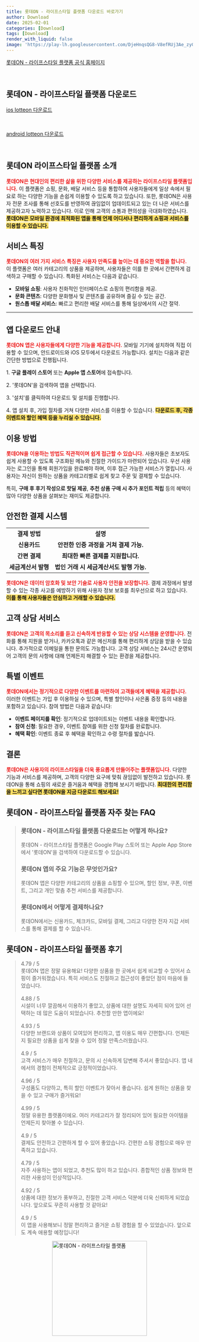 ```yaml
---
title: 롯데ON - 라이프스타일 플랫폼 다운로드 바로가기
author: Download
date: 2025-02-01
categories: [Download]
tags: [Download]
render_with_liquid: false
image: 'https://play-lh.googleusercontent.com/DjeHnqsQG8-V8efRUj3Ae_zyGwpdxKCTizmm9H6Ryl2orJRgsCormIcpNFrXzRlDBow=s256-rw'
---
```

<p><a class='click-button' title='롯데ON - 라이프스타일 플랫폼' href='https://on.lotteon.com/5zh4jt' rel='nofollow'>롯데ON - 라이프스타일 플랫폼 공식 홈페이지</a></p><br>
<h2 id='롯데ON - 라이프스타일 플랫폼_다운로드'>롯데ON - 라이프스타일 플랫폼 다운로드</h2>
<p><a class="click-button ios" title="lotteon 다운로드" href="https://apps.apple.com/kr/app/%EB%A1%AF%EB%8D%B0on/id376622474" rel="nofollow">ios lotteon 다운로드</a></p><br>
<p><a class="click-button android" title="lotteon 다운로드" href="https://play.google.comhttps://play.google.com/store/apps/details?id=com.lotte" rel="nofollow">android lotteon 다운로드</a></p><br>


<h2 id='롯데ON_라이프스타일_플랫폼_소개'>롯데ON 라이프스타일 플랫폼 소개</h2>

<p><b><span style="color: #ee2323;">롯데ON은 현대인의 편리한 삶을 위한 다양한 서비스를 제공하는 라이프스타일 플랫폼입니다.</span></b> 이 플랫폼은 쇼핑, 문화, 배달 서비스 등을 통합하여 사용자들에게 일상 속에서 필요로 하는 다양한 기능을 손쉽게 이용할 수 있도록 하고 있습니다. 또한, 롯데ON은 사용자 전문 조사를 통해 선호도를 반영하여 끊임없이 업데이트되고 있는 더 나은 서비스를 제공하고자 노력하고 있습니다. 이로 인해 고객의 소통과 편의성을 극대화하였습니다. <b><span style="background-color: #ffe066;">롯데ON은 모바일 환경에 최적화된 앱을 통해 언제 어디서나 편리하게 쇼핑과 서비스를 이용할 수 있습니다.</span></b></p>

<h2 id='서비스_특징'>서비스 특징</h2>

<p><b><span style="color: #ee2323;">롯데ON의 여러 가지 서비스 특징은 사용자 만족도를 높이는 데 중요한 역할을 합니다.</span></b> 이 플랫폼은 여러 카테고리의 상품을 제공하며, 사용자들은 이를 한 곳에서 간편하게 검색하고 구매할 수 있습니다. 특화된 서비스는 다음과 같습니다.</p>

<ul>
    <li><b>모바일 쇼핑</b>: 사용자 친화적인 인터페이스로 쇼핑의 편리함을 제공.</li>
    <li><b>문화 콘텐츠</b>: 다양한 문화행사 및 콘텐츠를 공유하며 즐길 수 있는 공간.</li>
    <li><b>원스톱 배달 서비스</b>: 빠르고 편리한 배달 서비스를 통해 일상에서의 시간 절약.</li>
</ul>

<hr />

<h2 id='앱_다운로드_안내'>앱 다운로드 안내</h2>

<p><b><span style="color: #ee2323;">롯데ON 앱은 사용자들에게 다양한 기능을 제공합니다.</span></b> 모바일 기기에 설치하여 직접 이용할 수 있으며, 안드로이드와 iOS 모두에서 다운로드 가능합니다. 설치는 다음과 같은 간단한 방법으로 진행됩니다.</p>

<p>1. <b>구글 플레이 스토어</b> 또는 <b>Apple 앱 스토어</b>에 접속합니다.</p>

<p>2. '롯데ON'을 검색하여 앱을 선택합니다.</p>

<p>3. '설치'를 클릭하여 다운로드 및 설치를 진행합니다.</p>

<p>4. 앱 설치 후, 가입 절차를 거쳐 다양한 서비스를 이용할 수 있습니다. <b><span style="background-color: #ffe066;">다운로드 후, 각종 이벤트와 할인 혜택 등을 누리실 수 있습니다.</span></b></p>

<h2 id='이용_방법'>이용 방법</h2>

<p><b><span style="color: #ee2323;">롯데ON을 이용하는 방법도 직관적이며 쉽게 접근할 수 있습니다.</span></b> 사용자들은 초보자도 쉽게 사용할 수 있도록 구조화된 메뉴와 친절한 가이드가 마련되어 있습니다. 우선 사용자는 로그인을 통해 회원가입을 완료해야 하며, 이후 접근 가능한 서비스가 열립니다. 사용자는 자신이 원하는 상품을 카테고리별로 쉽게 찾고 주문 및 결제할 수 있습니다.</p>

<p>특히, <b>구매 후 후기 작성으로 핫딜 제공</b>, <b>추천 상품 구매 시 추가 포인트 적립</b> 등의 혜택이 많아 다양한 상품을 살펴보는 재미도 제공합니다.</p>

<h2 id='안전한_결제_시스템'>안전한 결제 시스템</h2>

<table>
    <tr>
        <td style="text-align: center; height: 17px;"><b>결제 방법</b></td>
        <td style="text-align: center; height: 17px;"><b>설명</b></td>
    </tr>
    <tr>
        <td style="text-align: center; height: 17px;"><b>신용카드</b></td>
        <td style="text-align: center; height: 17px;"><b>안전한 인증 과정을 거쳐 결제 가능.</b></td>
    </tr>
    <tr>
        <td style="text-align: center; height: 17px;"><b>간편 결제</b></td>
        <td style="text-align: center; height: 17px;"><b>최대한 빠른 결제를 지원합니다.</b></td>
    </tr>
    <tr>
        <td style="text-align: center; height: 17px;"><b>세금계산서 발행</b></td>
        <td style="text-align: center; height: 17px;"><b>법인 거래 시 세금계산서도 발행 가능.</b></td>
    </tr>
</table>

<p><b><span style="color: #ee2323;">롯데ON은 데이터 암호화 및 보안 기술로 사용자 안전을 보장합니다.</span></b> 결제 과정에서 발생할 수 있는 각종 사고를 예방하기 위해 사용자 정보 보호를 최우선으로 하고 있습니다. <b><span style="background-color: #ffe066;">이를 통해 사용자들은 안심하고 거래할 수 있습니다.</span></b></p>

<h2 id='고객_상담_서비스'>고객 상담 서비스</h2>

<p><b><span style="color: #ee2323;">롯데ON은 고객의 목소리를 듣고 신속하게 반응할 수 있는 상담 시스템을 운영합니다.</span></b> 전화를 통해 지원을 받거나, 카카오톡과 같은 메신저를 통해 편리하게 상담을 받을 수 있습니다. 추가적으로 이메일을 통한 문의도 가능합니다. 고객 상담 서비스는 24시간 운영되어 고객의 문의 사항에 대해 언제든지 해결할 수 있는 환경을 제공합니다.</p>

<h2 id='특별_이벤트'>특별 이벤트</h2>

<p><b><span style="color: #ee2323;">롯데ON에서는 정기적으로 다양한 이벤트를 마련하여 고객들에게 혜택을 제공합니다.</span></b> 이러한 이벤트는 가입 후 이용하실 수 있으며, 특별 할인이나 사은품 증정 등의 내용을 포함하고 있습니다. 참여 방법은 다음과 같습니다:</p>

<ul>
    <li><b>이벤트 페이지를 확인</b>: 정기적으로 업데이트되는 이벤트 내용을 확인합니다.</li>
    <li><b>참여 신청</b>: 필요한 경우, 이벤트 참여를 위한 신청 절차를 완료합니다.</li>
    <li><b>혜택 확인</b>: 이벤트 종료 후 혜택을 확인하고 수령 절차를 밟습니다.</li>
</ul>

<h2 id='결론'>결론</h2>

<p><b><span style="color: #ee2323;">롯데ON은 사용자의 라이프스타일을 더욱 풍요롭게 만들어주는 플랫폼입니다.</span></b> 다양한 기능과 서비스를 제공하며, 고객의 다양한 요구에 맞춰 끊임없이 발전하고 있습니다. 롯데ON을 통해 쇼핑의 새로운 즐거움과 혜택을 경험해 보시기 바랍니다. <b><span style="background-color: #ffe066;">최대한의 편리함을 느끼고 싶다면 롯데ON을 지금 다운로드 해보세요!</span></b></p>


<h2 id='롯데ON - 라이프스타일 플랫폼_자주_찾는_FAQ'>롯데ON - 라이프스타일 플랫폼 자주 찾는 FAQ</h2>
<div itemscope="" itemtype="https://schema.org/FAQPage"> <blockquote> <div itemscope="" itemprop="mainEntity" itemtype="https://schema.org/Question"> <h3 itemprop="name">롯데ON - 라이프스타일 플랫폼 다운로드는 어떻게 하나요?</h3> <div itemscope="" itemprop="acceptedAnswer" itemtype="https://schema.org/Answer"> <span itemprop="text"> <p>롯데ON - 라이프스타일 플랫폼은 Google Play 스토어 또는 Apple App Store에서 '롯데ON'을 검색하여 다운로드할 수 있습니다.</p> </span> </div> </div> <div itemscope="" itemprop="mainEntity" itemtype="https://schema.org/Question"> <h3 itemprop="name">롯데ON 앱의 주요 기능은 무엇인가요?</h3> <div itemscope="" itemprop="acceptedAnswer" itemtype="https://schema.org/Answer"> <span itemprop="text"> <p>롯데ON 앱은 다양한 카테고리의 상품을 쇼핑할 수 있으며, 할인 정보, 쿠폰, 이벤트, 그리고 개인 맞춤 추천 서비스를 제공합니다.</p> </span> </div> </div> <div itemscope="" itemprop="mainEntity" itemtype="https://schema.org/Question"> <h3 itemprop="name">롯데ON에서 어떻게 결제하나요?</h3> <div itemscope="" itemprop="acceptedAnswer" itemtype="https://schema.org/Answer"> <span itemprop="text"> <p>롯데ON에서는 신용카드, 체크카드, 모바일 결제, 그리고 다양한 전자 지갑 서비스를 통해 결제를 할 수 있습니다.</p> </span> </div> </div> </blockquote> </div>
<h2 id='롯데ON - 라이프스타일 플랫폼_후기'>롯데ON - 라이프스타일 플랫폼 후기</h2>
<div itemscope itemtype="https://schema.org/Product">
  <blockquote>
  <div itemprop="review" itemscope itemtype="https://schema.org/Review">
      <div itemprop="reviewRating" itemscope itemtype="https://schema.org/Rating"> <span itemprop="ratingValue">4.79</span> / <span itemprop="bestRating">5</span> </div>
      <span itemprop="reviewBody">롯데ON 앱은 정말 유용해요! 다양한 상품을 한 곳에서 쉽게 비교할 수 있어서 쇼핑이 즐거워졌습니다. 특히 서비스도 친절하고 접근성이 좋았던 점이 마음에 들었습니다.</span>
  </div>
  <br>
  <div itemprop="review" itemscope itemtype="https://schema.org/Review">
      <div itemprop="reviewRating" itemscope itemtype="https://schema.org/Rating"> <span itemprop="ratingValue">4.88</span> / <span itemprop="bestRating">5</span> </div>
      <span itemprop="reviewBody">시설이 너무 깔끔해서 이용하기 좋았고, 상품에 대한 설명도 자세히 되어 있어 선택하는 데 많은 도움이 되었습니다. 추천할 만한 앱이에요!</span>
  </div>
  <br>
  <div itemprop="review" itemscope itemtype="https://schema.org/Review">
      <div itemprop="reviewRating" itemscope itemtype="https://schema.org/Rating"> <span itemprop="ratingValue">4.93</span> / <span itemprop="bestRating">5</span> </div>
      <span itemprop="reviewBody">다양한 브랜드와 상품이 모여있어 편리하고, 앱 이용도 매우 간편합니다. 언제든지 필요한 상품을 쉽게 찾을 수 있어 정말 만족스러웠습니다.</span>
  </div>
  <br>
  <div itemprop="review" itemscope itemtype="https://schema.org/Review">
      <div itemprop="reviewRating" itemscope itemtype="https://schema.org/Rating"> <span itemprop="ratingValue">4.9</span> / <span itemprop="bestRating">5</span> </div>
      <span itemprop="reviewBody">고객 서비스가 매우 친절하고, 문의 시 신속하게 답변해 주셔서 좋았습니다. 앱 내에서의 경험이 전체적으로 긍정적이었습니다.</span>
  </div>
  <br>
  <div itemprop="review" itemscope itemtype="https://schema.org/Review">
      <div itemprop="reviewRating" itemscope itemtype="https://schema.org/Rating"> <span itemprop="ratingValue">4.96</span> / <span itemprop="bestRating">5</span> </div>
      <span itemprop="reviewBody">구성품도 다양하고, 특히 할인 이벤트가 잦아서 좋습니다. 쉽게 원하는 상품을 찾을 수 있고 구매가 즐거워요!</span>
  </div>
  <br>
  <div itemprop="review" itemscope itemtype="https://schema.org/Review">
      <div itemprop="reviewRating" itemscope itemtype="https://schema.org/Rating"> <span itemprop="ratingValue">4.99</span> / <span itemprop="bestRating">5</span> </div>
      <span itemprop="reviewBody">정말 유용한 플랫폼이에요. 여러 카테고리가 잘 정리되어 있어 필요한 아이템을 언제든지 찾아볼 수 있습니다.</span>
  </div>
  <br>
  <div itemprop="review" itemscope itemtype="https://schema.org/Review">
      <div itemprop="reviewRating" itemscope itemtype="https://schema.org/Rating"> <span itemprop="ratingValue">4.9</span> / <span itemprop="bestRating">5</span> </div>
      <span itemprop="reviewBody">결제도 안전하고 간편하게 할 수 있어 좋았습니다. 간편한 쇼핑 경험으로 매우 만족하고 있습니다.</span>
  </div>
  <br>
  <div itemprop="review" itemscope itemtype="https://schema.org/Review">
      <div itemprop="reviewRating" itemscope itemtype="https://schema.org/Rating"> <span itemprop="ratingValue">4.79</span> / <span itemprop="bestRating">5</span> </div>
      <span itemprop="reviewBody">자주 사용하는 앱이 되었고, 추천도 많이 하고 있습니다. 종합적인 상품 정보와 편리한 사용성이 인상적입니다.</span>
  </div>
  <br>
  <div itemprop="review" itemscope itemtype="https://schema.org/Review">
      <div itemprop="reviewRating" itemscope itemtype="https://schema.org/Rating"> <span itemprop="ratingValue">4.92</span> / <span itemprop="bestRating">5</span> </div>
      <span itemprop="reviewBody">상품에 대한 정보가 풍부하고, 친절한 고객 서비스 덕분에 더욱 신뢰하게 되었습니다. 앞으로도 꾸준히 사용할 것 같아요!</span>
  </div>
  <br>
  <div itemprop="review" itemscope itemtype="https://schema.org/Review">
      <div itemprop="reviewRating" itemscope itemtype="https://schema.org/Rating"> <span itemprop="ratingValue">4.9</span> / <span itemprop="bestRating">5</span> </div>
      <span itemprop="reviewBody">이 앱을 사용해보니 정말 편리하고 즐거운 쇼핑 경험을 할 수 있었습니다. 앞으로도 계속 애용할 예정입니다!</span>
  </div>
  </blockquote>
</div>
<figure class="image" style="display: flex; justify-content: center; align-items: center; margin: 0;"><img src="https://play-lh.googleusercontent.com/DjeHnqsQG8-V8efRUj3Ae_zyGwpdxKCTizmm9H6Ryl2orJRgsCormIcpNFrXzRlDBow=s256-rw" alt="롯데ON - 라이프스타일 플랫폼" width="256" height="256" style="max-width: 100%; height: auto;"></figure>
